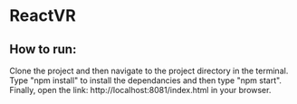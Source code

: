 # ReactVR

## How to run:

Clone the project and then navigate to the project directory in the terminal. Type "npm install" to install the dependancies and then type "npm start". Finally, open the link: http://localhost:8081/index.html in your browser.
